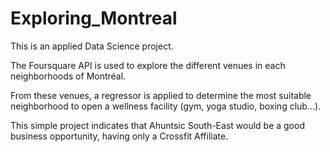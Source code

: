 # Exploring_Montreal

This is an applied Data Science project.

The Foursquare API is used to explore the different venues in each neighborhoods of Montréal.

From these venues, a regressor is applied to determine the most suitable neighborhood to open a wellness facility (gym, yoga studio, boxing club...).

This simple project indicates that Ahuntsic South-East would be a good business opportunity, having only a Crossfit Affiliate.

